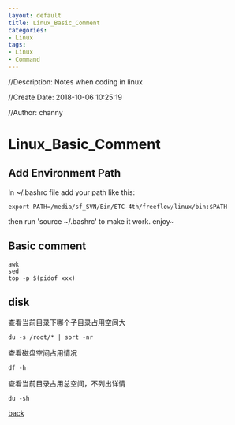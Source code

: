 ```yaml
---
layout: default
title: Linux_Basic_Comment
categories:
- Linux
tags:
- Linux
- Command
---
```

//Description: Notes when coding in linux

//Create Date: 2018-10-06 10:25:19

//Author: channy

# Linux_Basic_Comment

## Add Environment Path

In ~/.bashrc file add your path like this:

```
export PATH=/media/sf_SVN/Bin/ETC-4th/freeflow/linux/bin:$PATH
```

then run 'source ~/.bashrc' to make it work. enjoy~

## Basic comment

```shell
awk
sed
top -p $(pidof xxx)
```

## disk

查看当前目录下哪个子目录占用空间大

```
du -s /root/* | sort -nr
```

查看磁盘空间占用情况

```
df -h
```

查看当前目录占用总空间，不列出详情

```
du -sh
```
[back](./)

